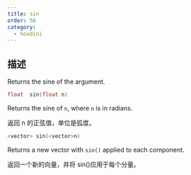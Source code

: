 ```yaml
---
title: sin
order: 56
category:
  - houdini
---
```

    
## 描述

Returns the sine of the argument.

```c
float  sin(float n)
```

Returns the sine of `n`, where `n` is in radians.

返回 n 的正弦值，单位是弧度。

```c
<vector> sin(<vector>n)
```

Returns a new vector with `sin()` applied to each component.

返回一个新的向量，并将 sin()应用于每个分量。
